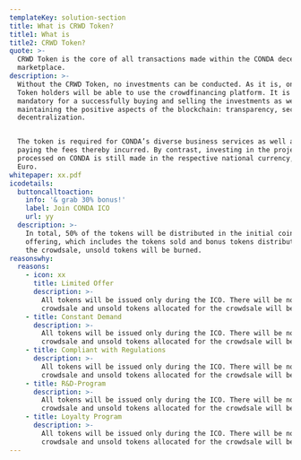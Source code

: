 ```yaml
---
templateKey: solution-section
title: What is CRWD Token?
title1: What is
title2: CRWD Token?
quote: >-
  CRWD Token is the core of all transactions made within the CONDA decentralized
  marketplace.
description: >-
  Without the CRWD Token, no investments can be conducted. As it is, only CRWD
  Token holders will be able to use the crowdfinancing platform. It is also
  mandatory for a successfully buying and selling the investments as well as
  maintaining the positive aspects of the blockchain: transparency, security and
  decentralization.


  The token is required for CONDA’s diverse business services as well as for
  paying the fees thereby incurred. By contrast, investing in the projects
  processed on CONDA is still made in the respective national currency, e.g. in
  Euro.
whitepaper: xx.pdf
icodetails:
  buttoncalltoaction:
    info: '& grab 30% bonus!'
    label: Join CONDA ICO
    url: yy
  description: >-
    In total, 50% of the tokens will be distributed in the initial coin
    offering, which includes the tokens sold and bonus tokens distributed. After
    the crowdsale, unsold tokens will be burned.
reasonswhy:
  reasons:
    - icon: xx
      title: Limited Offer
      description: >-
        All tokens will be issued only during the ICO. There will be no second
        crowdsale and unsold tokens allocated for the crowdsale will be burned.
    - title: Constant Demand
      description: >-
        All tokens will be issued only during the ICO. There will be no second
        crowdsale and unsold tokens allocated for the crowdsale will be burned.
    - title: Compliant with Regulations
      description: >-
        All tokens will be issued only during the ICO. There will be no second
        crowdsale and unsold tokens allocated for the crowdsale will be burned.
    - title: R&D-Program
      description: >-
        All tokens will be issued only during the ICO. There will be no second
        crowdsale and unsold tokens allocated for the crowdsale will be burned.
    - title: Loyalty Program
      description: >-
        All tokens will be issued only during the ICO. There will be no second
        crowdsale and unsold tokens allocated for the crowdsale will be burned.
---
```


